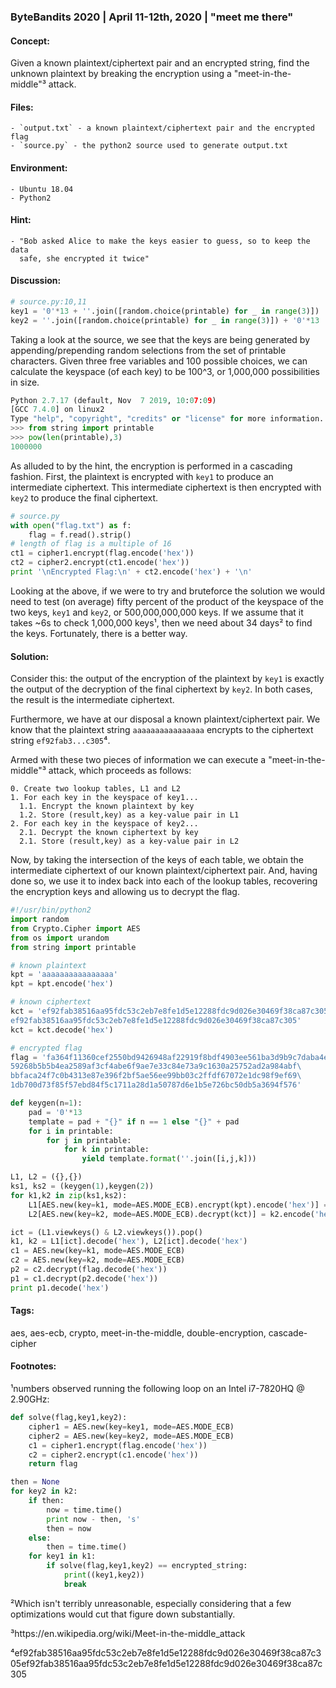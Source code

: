 ### ByteBandits 2020 | April 11-12th, 2020 | "meet me there"



#### Concept:

  Given a known plaintext/ciphertext pair and an encrypted string, find the
unknown plaintext by breaking the encryption using a "meet-in-the-middle"³
attack. 

#### Files:

    - `output.txt` - a known plaintext/ciphertext pair and the encrypted flag
    - `source.py` - the python2 source used to generate output.txt

#### Environment:

    - Ubuntu 18.04
    - Python2

#### Hint:

    - "Bob asked Alice to make the keys easier to guess, so to keep the data
      safe, she encrypted it twice"

#### Discussion:

```python
# source.py:10,11
key1 = '0'*13 + ''.join([random.choice(printable) for _ in range(3)])
key2 = ''.join([random.choice(printable) for _ in range(3)]) + '0'*13
```

Taking a look at the source, we see that the keys are being generated by
appending/prepending random selections from the set of printable characters.
Given three free variables and 100 possible choices, we can calculate the 
keyspace (of each key) to be 100^3, or 1,000,000 possibilities in size.

```python
Python 2.7.17 (default, Nov  7 2019, 10:07:09) 
[GCC 7.4.0] on linux2
Type "help", "copyright", "credits" or "license" for more information.
>>> from string import printable
>>> pow(len(printable),3)
1000000
```

As alluded to by the hint, the encryption is performed in a cascading
fashion. First, the plaintext is encrypted with `key1` to produce an
intermediate ciphertext. This intermediate ciphertext is then encrypted with
`key2` to produce the final ciphertext. 

```python
# source.py
with open("flag.txt") as f:
    flag = f.read().strip()
# length of flag is a multiple of 16
ct1 = cipher1.encrypt(flag.encode('hex'))
ct2 = cipher2.encrypt(ct1.encode('hex'))
print '\nEncrypted Flag:\n' + ct2.encode('hex') + '\n'
```

Looking at the above, if we were to try and bruteforce the solution we would
need to test (on average) fifty percent of the product of the keyspace of the
two keys, `key1` and `key2`, or 500,000,000,000 keys. If we assume that it takes
~6s to check 1,000,000 keys¹, then we need about 34 days² to find the keys.
Fortunately, there is a better way. 

#### Solution:

Consider this: the output of the encryption of the plaintext by `key1` is
exactly the output of the decryption of the final ciphertext by `key2`. In both
cases, the result is the intermediate ciphertext. 

Furthermore, we have at our disposal a known plaintext/ciphertext pair. We
know that the plaintext string `aaaaaaaaaaaaaaaa` encrypts to the ciphertext
string `ef92fab3...c305`⁴.

Armed with these two pieces of information we can execute a
"meet-in-the-middle"³ attack, which proceeds as follows:

```
0. Create two lookup tables, L1 and L2
1. For each key in the keyspace of key1...
  1.1. Encrypt the known plaintext by key
  1.2. Store (result,key) as a key-value pair in L1
2. For each key in the keyspace of key2...
  2.1. Decrypt the known ciphertext by key
  2.1. Store (result,key) as a key-value pair in L2
```

Now, by taking the intersection of the keys of each table, we obtain the
intermediate ciphertext of our known plaintext/ciphertext pair. And, having
done so, we use it to index back into each of the lookup tables, recovering
the encryption keys and allowing us to decrypt the flag.

```python
#!/usr/bin/python2
import random
from Crypto.Cipher import AES
from os import urandom
from string import printable

# known plaintext
kpt = 'aaaaaaaaaaaaaaaa'
kpt = kpt.encode('hex')

# known ciphertext
kct = 'ef92fab38516aa95fdc53c2eb7e8fe1d5e12288fdc9d026e30469f38ca87c305\
ef92fab38516aa95fdc53c2eb7e8fe1d5e12288fdc9d026e30469f38ca87c305'
kct = kct.decode('hex')

# encrypted flag
flag = 'fa364f11360cef2550bd9426948af22919f8bdf4903ee561ba3d9b9c7daba4e7\
59268b5b5b4ea2589af3cf4abe6f9ae7e33c84e73a9c1630a25752ad2a984abf\
bbfaca24f7c0b4313e87e396f2bf5ae56ee99bb03c2ffdf67072e1dc98f9ef69\
1db700d73f85f57ebd84f5c1711a28d1a50787d6e1b5e726bc50db5a3694f576' 

def keygen(n=1):
    pad = '0'*13
    template = pad + "{}" if n == 1 else "{}" + pad 
    for i in printable:
        for j in printable:
            for k in printable:
                yield template.format(''.join([i,j,k]))

L1, L2 = ({},{})
ks1, ks2 = (keygen(1),keygen(2))
for k1,k2 in zip(ks1,ks2):
    L1[AES.new(key=k1, mode=AES.MODE_ECB).encrypt(kpt).encode('hex')] = k1.encode('hex')
    L2[AES.new(key=k2, mode=AES.MODE_ECB).decrypt(kct)] = k2.encode('hex')

ict = (L1.viewkeys() & L2.viewkeys()).pop()
k1, k2 = L1[ict].decode('hex'), L2[ict].decode('hex')
c1 = AES.new(key=k1, mode=AES.MODE_ECB)
c2 = AES.new(key=k2, mode=AES.MODE_ECB)
p2 = c2.decrypt(flag.decode('hex'))
p1 = c1.decrypt(p2.decode('hex'))
print p1.decode('hex')
```

#### Tags: 
aes, aes-ecb, crypto, meet-in-the-middle, double-encryption, cascade-cipher

#### Footnotes:
¹numbers observed running the following loop on an Intel i7-7820HQ @ 2.90GHz:
```python
def solve(flag,key1,key2):
    cipher1 = AES.new(key=key1, mode=AES.MODE_ECB)
    cipher2 = AES.new(key=key2, mode=AES.MODE_ECB)
    c1 = cipher1.encrypt(flag.encode('hex'))
    c2 = cipher2.encrypt(c1.encode('hex'))
    return flag

then = None
for key2 in k2:
    if then:
        now = time.time()
        print now - then, 's'
        then = now
    else:
        then = time.time()
    for key1 in k1:
        if solve(flag,key1,key2) == encrypted_string:
            print((key1,key2))
            break
```

²Which isn't terribly unreasonable, especially considering that a few
optimizations would cut that figure down substantially.

³https://en.wikipedia.org/wiki/Meet-in-the-middle_attack

⁴ef92fab38516aa95fdc53c2eb7e8fe1d5e12288fdc9d026e30469f38ca87c305ef92fab38516aa95fdc53c2eb7e8fe1d5e12288fdc9d026e30469f38ca87c305
